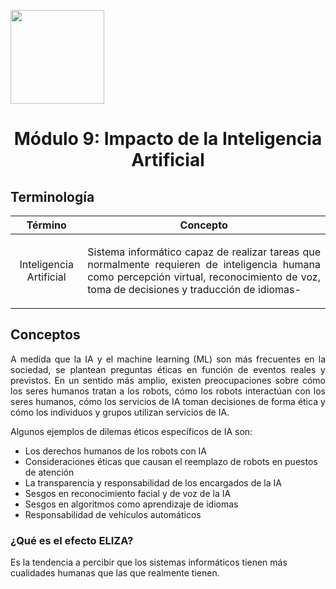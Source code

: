 <p align="left">
  <img src="https://semanadelcannabis.cayetano.edu.pe/assets/img/logo-upch.png" width="150">
  <h1 align="center">Módulo 9: Impacto de la Inteligencia Artificial</h1>
</p>

## Terminología

| Término | Concepto |
| :------------: | :------------: |
| Inteligencia Artificial  | <p align="justify">Sistema informático capaz de realizar tareas que normalmente requieren de inteligencia humana como percepción virtual, reconocimiento de voz, toma de decisiones y traducción de idiomas-</p>  |

## Conceptos
<p align="justify">
A medida que la IA y el machine learning (ML) son más frecuentes en la sociedad, se plantean preguntas éticas en función de eventos reales y previstos. En un sentido más amplio, existen preocupaciones sobre cómo los seres humanos tratan a los robots, cómo los robots interactúan con los seres humanos, cómo los servicios de IA toman decisiones de forma ética y cómo los individuos y grupos utilizan servicios de IA.</p>

Algunos ejemplos de dilemas éticos específicos de IA son:

- Los derechos humanos de los robots con IA
- Consideraciones éticas que causan el reemplazo de robots en puestos de atención
- La transparencia y responsabilidad de los encargados de la IA
- Sesgos en reconocimiento facial y de voz de la IA
- Sesgos en algoritmos como aprendizaje de idiomas
- Responsabilidad de vehículos automáticos

### ¿Qué es el efecto ELIZA?
Es la tendencia a percibir que los sistemas informáticos tienen más cualidades humanas que las que realmente tienen.
